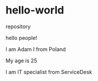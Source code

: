 # hello-world
repository

hello people!

I am Adam I from Poland

My age is 25

I am IT specialist from ServiceDesk
